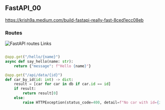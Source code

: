 

## FastAPI_00
https://krish9a.medium.com/build-fastapi-really-fast-8ced1ecc08eb







### Routes
![FastAPI routes Links](https://miro.medium.com/max/652/1*qvwLjnj2ExA707IZyUXLLw.png)

``` python

@app.get("/hello/{name}")
async def say_hello(name: str):    
    return {"message": f"Hello {name}"}
```

``` python
@app.get("/api/data/{id}")
def car_by_id(id: int) -> dict:
    result = [car for car in db if car.id == id]
    if result:
        return result[0]
    else:
        raise HTTPException(status_code=400, detail=f"No car with id={id}.")

```